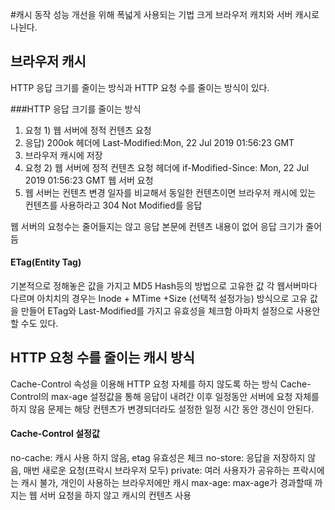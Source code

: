 #캐시 동작
성능 개선을 위해 폭넓게 사용되는 기법
크게 브라우저 캐치와 서버 캐시로 나뉜다.

## 브라우저 캐시
HTTP 응답 크기를 줄이는 방식과 HTTP 요청 수를 줄이는 방식이 있다.

###HTTP 응답 크기를 줄이는 방식
1. 요청 1) 웹 서버에 정적 컨텐츠 요청
2. 응답) 200ok 헤더에 Last-Modified:Mon, 22 Jul 2019 01:56:23 GMT
3. 브라우저 캐시에 저장
4. 요청 2) 웹 서버에 정적 컨텐츠 요청 헤더에 if-Modified-Since: Mon, 22 Jul 2019 01:56:23 GMT 웹 서버 요청
5. 웹 서버는  컨텐츠 변경 일자를 비교해서 동일한 컨텐츠이면 브라우저 캐시에 있는 컨텐츠를 사용하라고 304 Not Modified를 응답

웹 서버의 요청수는 줄어들지는 않고 응답 본문에 컨텐츠 내용이 없어 응답 크기가 줄어듬

#### ETag(Entity Tag)
기본적으로 정해놓은 값을 가지고 MD5 Hash등의 방법으로 고유한 값
각 웹서버마다 다르며 아치치의 경우는 Inode + MTime +Size (선택적 설정가능) 방식으로 고유 값을 만들어 ETag와 Last-Modified를 가지고 유효성을 체크함
아파치 설정으로 사용안할 수도 있다.

## HTTP 요청 수를 줄이는 캐시 방식
Cache-Control 속성을 이용해 HTTP 요청 자체를 하지 않도록 하는 방식
Cache-Control의 max-age 설정값을 통해 응답이 내려간 이후 일정동안 서버에 요청 자체를 하지 않음
문제는 해당 컨텐츠가 변경되더라도 설정한 일정 시간 동안 갱신이 안된다.

#### Cache-Control 설정값
no-cache: 캐시 사용 하지 않음, etag 유효성은 체크
no-store: 응답을 저장하지 않음, 매번 새로운 요청(프락시 브라우저 모두)
private: 여러 사용자가 공유하는 프락시에는 캐시 불가, 개인이 사용하는 브라우저에만 캐시
max-age: max-age가 경과할때 까지는 웹 서버 요청을 하지 않고 캐시의 컨텐츠 사용






